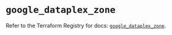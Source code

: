 # `google_dataplex_zone`

Refer to the Terraform Registry for docs: [`google_dataplex_zone`](https://registry.terraform.io/providers/hashicorp/google/6.49.0/docs/resources/dataplex_zone).
